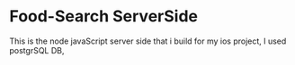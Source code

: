 # Food-Search ServerSide
This is the node javaScript server side that i build for my ios project, I used postgrSQL DB, 
